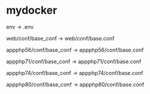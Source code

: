 # mydocker

env -> .env

web/conf/base_conf -> web/conf/base.conf

appphp56/conf/base_conf -> appphp56/conf/base.conf

appphp71/conf/base_conf -> appphp71/conf/base.conf

appphp74/conf/base_conf -> appphp74/conf/base.conf

appphp80/conf/base_conf -> appphp80/conf/base.conf
